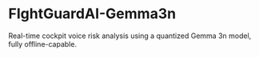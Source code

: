 # FIghtGuardAI-Gemma3n
Real-time cockpit voice risk analysis using a quantized Gemma 3n model, fully offline-capable.
